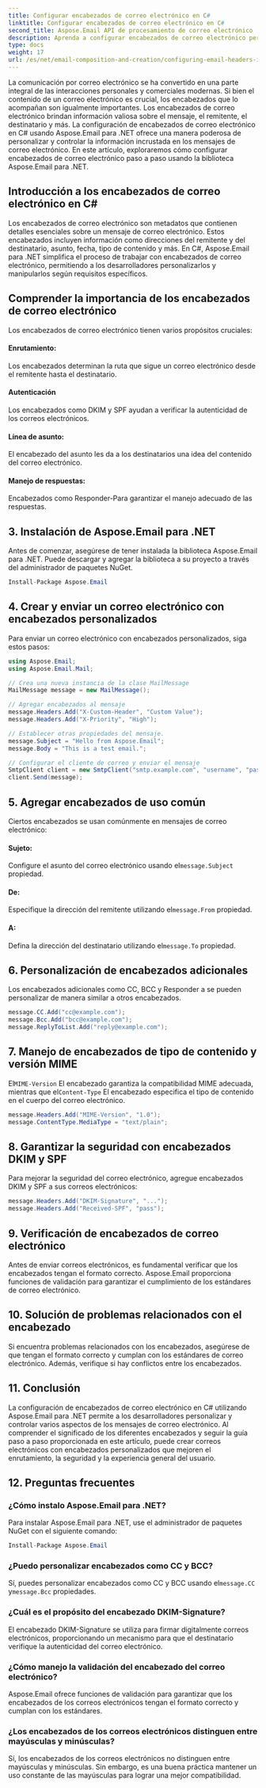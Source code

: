 ```yaml
---
title: Configurar encabezados de correo electrónico en C#
linktitle: Configurar encabezados de correo electrónico en C#
second_title: Aspose.Email API de procesamiento de correo electrónico .NET
description: Aprenda a configurar encabezados de correo electrónico personalizados en C# usando Aspose.Email para .NET. Guía paso a paso con código fuente incluido. Mejore el control y la seguridad del correo electrónico.
type: docs
weight: 17
url: /es/net/email-composition-and-creation/configuring-email-headers-in-csharp/
---
```


La comunicación por correo electrónico se ha convertido en una parte integral de las interacciones personales y comerciales modernas. Si bien el contenido de un correo electrónico es crucial, los encabezados que lo acompañan son igualmente importantes. Los encabezados de correo electrónico brindan información valiosa sobre el mensaje, el remitente, el destinatario y más. La configuración de encabezados de correo electrónico en C# usando Aspose.Email para .NET ofrece una manera poderosa de personalizar y controlar la información incrustada en los mensajes de correo electrónico. En este artículo, exploraremos cómo configurar encabezados de correo electrónico paso a paso usando la biblioteca Aspose.Email para .NET.

## Introducción a los encabezados de correo electrónico en C#

Los encabezados de correo electrónico son metadatos que contienen detalles esenciales sobre un mensaje de correo electrónico. Estos encabezados incluyen información como direcciones del remitente y del destinatario, asunto, fecha, tipo de contenido y más. En C#, Aspose.Email para .NET simplifica el proceso de trabajar con encabezados de correo electrónico, permitiendo a los desarrolladores personalizarlos y manipularlos según requisitos específicos.

## Comprender la importancia de los encabezados de correo electrónico

Los encabezados de correo electrónico tienen varios propósitos cruciales:
#### Enrutamiento: 
Los encabezados determinan la ruta que sigue un correo electrónico desde el remitente hasta el destinatario.
#### Autenticación
Los encabezados como DKIM y SPF ayudan a verificar la autenticidad de los correos electrónicos.
#### Línea de asunto: 
El encabezado del asunto les da a los destinatarios una idea del contenido del correo electrónico.
#### Manejo de respuestas: 
Encabezados como Responder-Para garantizar el manejo adecuado de las respuestas.

## 3. Instalación de Aspose.Email para .NET

Antes de comenzar, asegúrese de tener instalada la biblioteca Aspose.Email para .NET. Puede descargar y agregar la biblioteca a su proyecto a través del administrador de paquetes NuGet.

```csharp
Install-Package Aspose.Email
```

## 4. Crear y enviar un correo electrónico con encabezados personalizados

Para enviar un correo electrónico con encabezados personalizados, siga estos pasos:

```csharp
using Aspose.Email;
using Aspose.Email.Mail;

// Crea una nueva instancia de la clase MailMessage
MailMessage message = new MailMessage();

// Agregar encabezados al mensaje
message.Headers.Add("X-Custom-Header", "Custom Value");
message.Headers.Add("X-Priority", "High");

// Establecer otras propiedades del mensaje.
message.Subject = "Hello from Aspose.Email";
message.Body = "This is a test email.";

// Configurar el cliente de correo y enviar el mensaje
SmtpClient client = new SmtpClient("smtp.example.com", "username", "password");
client.Send(message);
```

## 5. Agregar encabezados de uso común

Ciertos encabezados se usan comúnmente en mensajes de correo electrónico:

#### Sujeto: 
 Configure el asunto del correo electrónico usando el`message.Subject` propiedad.
#### De: 
 Especifique la dirección del remitente utilizando el`message.From` propiedad.
#### A: 
 Defina la dirección del destinatario utilizando el`message.To` propiedad.

## 6. Personalización de encabezados adicionales

Los encabezados adicionales como CC, BCC y Responder a se pueden personalizar de manera similar a otros encabezados.

```csharp
message.CC.Add("cc@example.com");
message.Bcc.Add("bcc@example.com");
message.ReplyToList.Add("reply@example.com");
```

## 7. Manejo de encabezados de tipo de contenido y versión MIME

 El`MIME-Version` El encabezado garantiza la compatibilidad MIME adecuada, mientras que el`Content-Type` El encabezado especifica el tipo de contenido en el cuerpo del correo electrónico.

```csharp
message.Headers.Add("MIME-Version", "1.0");
message.ContentType.MediaType = "text/plain";
```

## 8. Garantizar la seguridad con encabezados DKIM y SPF

Para mejorar la seguridad del correo electrónico, agregue encabezados DKIM y SPF a sus correos electrónicos:

```csharp
message.Headers.Add("DKIM-Signature", "...");
message.Headers.Add("Received-SPF", "pass");
```

## 9. Verificación de encabezados de correo electrónico

Antes de enviar correos electrónicos, es fundamental verificar que los encabezados tengan el formato correcto. Aspose.Email proporciona funciones de validación para garantizar el cumplimiento de los estándares de correo electrónico.

## 10. Solución de problemas relacionados con el encabezado

Si encuentra problemas relacionados con los encabezados, asegúrese de que tengan el formato correcto y cumplan con los estándares de correo electrónico. Además, verifique si hay conflictos entre los encabezados.

## 11. Conclusión

La configuración de encabezados de correo electrónico en C# utilizando Aspose.Email para .NET permite a los desarrolladores personalizar y controlar varios aspectos de los mensajes de correo electrónico. Al comprender el significado de los diferentes encabezados y seguir la guía paso a paso proporcionada en este artículo, puede crear correos electrónicos con encabezados personalizados que mejoren el enrutamiento, la seguridad y la experiencia general del usuario.

## 12. Preguntas frecuentes

### ¿Cómo instalo Aspose.Email para .NET?

Para instalar Aspose.Email para .NET, use el administrador de paquetes NuGet con el siguiente comando:
```csharp
Install-Package Aspose.Email
```

### ¿Puedo personalizar encabezados como CC y BCC?

 Sí, puedes personalizar encabezados como CC y BCC usando el`message.CC` y`message.Bcc` propiedades.

### ¿Cuál es el propósito del encabezado DKIM-Signature?

El encabezado DKIM-Signature se utiliza para firmar digitalmente correos electrónicos, proporcionando un mecanismo para que el destinatario verifique la autenticidad del correo electrónico.

### ¿Cómo manejo la validación del encabezado del correo electrónico?

Aspose.Email ofrece funciones de validación para garantizar que los encabezados de los correos electrónicos tengan el formato correcto y cumplan con los estándares.

### ¿Los encabezados de los correos electrónicos distinguen entre mayúsculas y minúsculas?

Sí, los encabezados de los correos electrónicos no distinguen entre mayúsculas y minúsculas. Sin embargo, es una buena práctica mantener un uso constante de las mayúsculas para lograr una mejor compatibilidad.